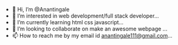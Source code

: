 - 👋 Hi, I’m @Anantingale
- 👀 I’m interested in web development/full stack developer...
- 🌱 I’m currently learning html css javascript...
- 💞️ I’m looking to collaborate on make an awesome webpage ...
- 📫 How to reach me by my email id anantingale111@gmail.com...

<!---
Anantingale/Anantingale is a ✨ special ✨ repository because its `README.md` (this file) appears on your GitHub profile.
You can click the Preview link to take a look at your changes.
--->
